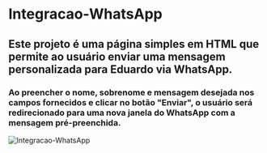 # Integracao-WhatsApp
## Este projeto é uma página simples em HTML que permite ao usuário enviar uma mensagem personalizada para Eduardo via WhatsApp.
### Ao preencher o nome, sobrenome e mensagem desejada nos campos fornecidos e clicar no botão "Enviar", o usuário será redirecionado para uma nova janela do WhatsApp com a mensagem pré-preenchida.
![Integracao-WhatsApp](https://user-images.githubusercontent.com/99366584/229301895-0eb026d5-7938-4b38-b412-0c3511c3cfd3.gif)

